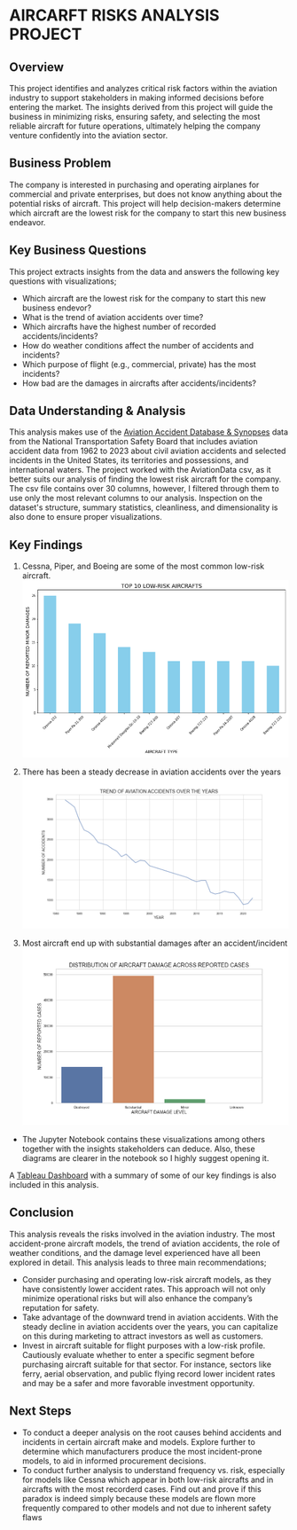 # AIRCARFT RISKS ANALYSIS PROJECT

## Overview
This project identifies and analyzes critical risk factors within the aviation industry to support stakeholders in making informed decisions before entering the market. The insights derived from this project will guide the business in minimizing risks, ensuring 
safety, and selecting the most reliable aircraft for future operations, ultimately helping the company venture confidently into the aviation sector.


## Business Problem
The company is interested in purchasing and operating airplanes for commercial and private enterprises, but does not know anything about the potential risks of aircraft. This project will help decision-makers determine which aircraft are the lowest risk for the company to start this new business endeavor. 


## Key Business Questions
This project extracts insights from the data and answers the following key questions with visualizations;
- Which aircraft are the lowest risk for the company to start this new business endevor?
- What is the trend of aviation accidents over time?
- Which aircrafts have the highest number of recorded accidents/incidents?
- How do weather conditions affect the number of accidents and incidents?
- Which purpose of flight (e.g., commercial, private) has the most incidents?
- How bad are the damages in aircrafts after accidents/incidents?


## Data Understanding & Analysis
This analysis makes use of the [Aviation Accident Database & Synopses](https://www.kaggle.com/datasets/khsamaha/aviation-accident-database-synopses) data from the National Transportation Safety Board that includes aviation accident data from 1962 to 2023 about civil aviation accidents and selected incidents in the United States, its territories and possessions, and international waters. The project worked with the AviationData csv, as it better suits our analysis of finding the lowest risk aircraft for the company.
The csv file contains over 30 columns, however, I filtered through them to use only the most relevant columns to our analysis.
Inspection on the dataset's structure, summary statistics, cleanliness, and dimensionality is also done to ensure proper visualizations. 



## Key Findings
1. Cessna, Piper, and Boeing are some of the most common low-risk aircraft.
![Low-Risk Aircrafts](low_risk_aircrafts.png)

2. There has been a steady decrease in aviation accidents over the years
![Trend of Aviation Accidents Over the Years](trend_of_accidents.png)

3. Most aircraft end up with substantial damages after an accident/incident
![Aircraft Damage Levels](damage_level.png)

- The Jupyter Notebook contains these visualizations among others together with the insights stakeholders can deduce. Also, these diagrams are clearer in the notebook so I highly suggest opening it. 

A [Tableau Dashboard](https://public.tableau.com/app/profile/calmar.isoe2841/viz/AircraftRisksAnalysisDashboard/AircraftRisksAnalysisDashboard?publish=yes) with a summary of some of our key findings is also included in this analysis.


## Conclusion
This analysis reveals the risks involved in the aviation industry. The most accident-prone aircraft models, the trend of aviation accidents, the role of weather conditions, and the damage level experienced have all been explored in detail. 
This analysis leads to three main recommendations; 
- Consider purchasing and operating low-risk aircraft models, as they have consistently lower accident rates. This approach will not only minimize operational risks but will also enhance the company’s reputation for safety.
- Take advantage of the downward trend in aviation accidents. With the steady decline in aviation accidents over the years, you can capitalize on this during marketing to attract investors as well as customers.
- Invest in aircraft suitable for flight purposes with a low-risk profile. Cautiously evaluate whether to enter a specific segment before purchasing aircraft suitable for that sector. For instance, sectors like ferry, aerial observation, and public flying record lower incident rates and may be a safer and more favorable investment opportunity.


## Next Steps
- To conduct a deeper analysis on the root causes behind accidents and incidents in certain aircraft make and models. Explore further to determine which manufacturers produce the most incident-prone models, to aid in informed procurement decisions.
- To conduct further analysis to understand frequency vs. risk, especially for models like Cessna which appear in both low-risk aircrafts and in aircrafts with the most recorderd cases. 
Find out and prove if this paradox is indeed simply because these models are flown more frequently compared to other models and not due to inherent safety flaws
